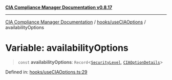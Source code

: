 [**CIA Compliance Manager Documentation v0.8.17**](../../../README.md)

***

[CIA Compliance Manager Documentation](../../../modules.md) / [hooks/useCIAOptions](../README.md) / availabilityOptions

# Variable: availabilityOptions

> `const` **availabilityOptions**: `Record`\<[`SecurityLevel`](../../../types/cia/type-aliases/SecurityLevel.md), [`CIAOptionDetails`](../interfaces/CIAOptionDetails.md)\>

Defined in: [hooks/useCIAOptions.ts:29](https://github.com/Hack23/cia-compliance-manager/blob/6a2219920f4c187f7eafa3e355e36b35c9c19248/src/hooks/useCIAOptions.ts#L29)
